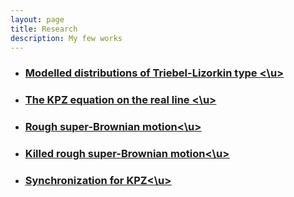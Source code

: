 ```yaml
---
layout: page
title: Research
description: My few works 
---
```


 - ### <u>Modelled distributions of Triebel-Lizorkin type <\u>

 - ### <u>The KPZ equation on the real line <\u>

 - ### <u>Rough super-Brownian motion<\u>

 - ### <u>Killed rough super-Brownian motion<\u>

 - ### <u>Synchronization for KPZ<\u>



<!--#### <u>The effects of increased eye contact on feeding portions</u>-->
<!--*In this paper I estimate the effect of increased eye contact on the size of feeding portions delivered by my humans. Over a period of several months I varied the amount of time I spent in locked eye contact with my masters while secretely recording the total amount of food provided each day. The results incidate that the relationship between eye contact and portion size is concave, in that as eye contact increases, the portion size increases up until a point where it begins to decrease. Future research will examine whether time spent cuddling exhibits a similar relationship.*-->

<!--[click here for the most recent version of the paper]({{ BASE_PATH}}/pages/working_papers/sample-working-paper.pdf)-->


<!-- Note: this is how to write a comment in HTML. Everything in here won't show up on your webpage.-->

<!--
To increase the size of the title, use fewer # in front of the paper title.
To decrease the size of the title, use more #. 
To remove the italics, remove the * before and after the description
To remove the underline from the title, remove the <u> tags (<u> and </u>)
-->
